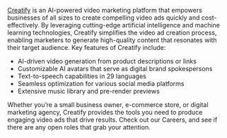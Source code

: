 [Creatify](https://creatify.ai) is an AI-powered video marketing platform that empowers businesses of all sizes to create compelling video ads quickly and cost-effectively. By leveraging cutting-edge artificial intelligence and machine learning technologies, Creatify simplifies the video ad creation process, enabling marketers to generate high-quality content that resonates with their target audience.
Key features of Creatify include:
- AI-driven video generation from product descriptions or links
- Customizable AI avatars that serve as digital brand spokespersons
- Text-to-speech capabilities in 29 languages
- Seamless optimization for various social media platforms
- Extensive music library and pre-render previews

  
Whether you’re a small business owner, e-commerce store, or digital marketing agency, Creatify provides the tools you need to produce engaging video ads that drive results. Check out our Careers, and see if there are any open roles that grab your attention.


